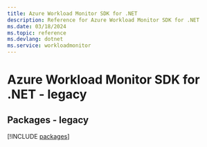 ```yaml
---
title: Azure Workload Monitor SDK for .NET
description: Reference for Azure Workload Monitor SDK for .NET
ms.date: 03/18/2024
ms.topic: reference
ms.devlang: dotnet
ms.service: workloadmonitor
---
```

# Azure Workload Monitor SDK for .NET - legacy
## Packages - legacy
[!INCLUDE [packages](workload-monitor-index.md)]